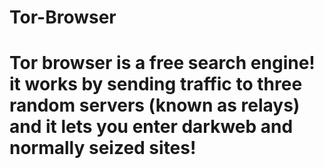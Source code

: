 # Tor-Browser
# Tor browser is a free search engine! it works by sending traffic to three random servers (known as relays) and it lets you enter darkweb and normally seized sites!

